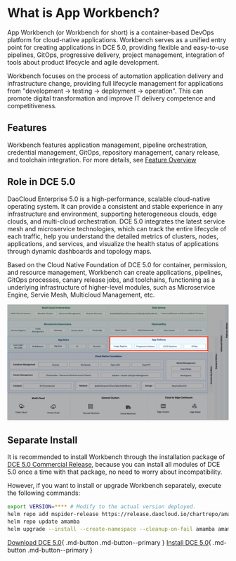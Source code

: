 # What is App Workbench?

App Workbench (or Workbench for short) is a container-based DevOps platform for cloud-native applications. Workbench serves as a unified entry point for creating applications in DCE 5.0, providing flexible and easy-to-use pipelines, GitOps, progressive delivery, project management, integration of tools about product lifecycle and agile development.

Workbench focuses on the process of automation application delivery and infrastructure change, providing full lifecycle management for applications from "development -> testing -> deployment -> operation". This can promote digital transformation and improve IT delivery competence and competitiveness.

## Features

Workbench features application management, pipeline orchestration, credential management, GitOps, repository management, canary release, and toolchain integration. For more details, see [Feature Overview](features.md)

## Role in DCE 5.0

DaoCloud Enterprise 5.0 is a high-performance, scalable cloud-native operating system. It can provide a consistent and stable experience in any infrastructure and environment, supporting heterogeneous clouds, edge clouds, and multi-cloud orchestration. DCE 5.0 integrates the latest service mesh and microservice technologies, which can track the entire lifecycle of each traffic, help you understand the detailed metrics of clusters, nodes, applications, and services, and visualize the health status of applications through dynamic dashboards and topology maps.

Based on the Cloud Native Foundation of DCE 5.0 for container, permission, and resource management, Workbench can create applications, pipelines, GitOps processes, canary release jobs, and toolchains, functioning as a underlying infrastructure of higher-level modules, such as Microservice Engine, Servie Mesh, Multicloud Management, etc.

![Workbench Role in DCE 5.0](../images/what01.png)

## Separate Install

It is recommended to install Workbench through the installation package of [DCE 5.0 Commercial Release](../../install/commercial/start-install.md), because you can install all modules of DCE 5.0 once a time with that package, no need to worry about incompatibility.

However, if you want to install or upgrade Workbench separately, execute the following commands:

```bash
export VERSION=**** # Modify to the actual version deployed.
helm repo add mspider-release https://release.daocloud.io/chartrepo/amamba
helm repo update amamba
helm upgrade --install --create-namespace --cleanup-on-fail amamba amamba-release/amamba -n amamba-system --version=${VERSION}
```

[Download DCE 5.0](../../download/dce5.md){ .md-button .md-button--primary }
[Install DCE 5.0](../../install/intro.md){ .md-button .md-button--primary }
